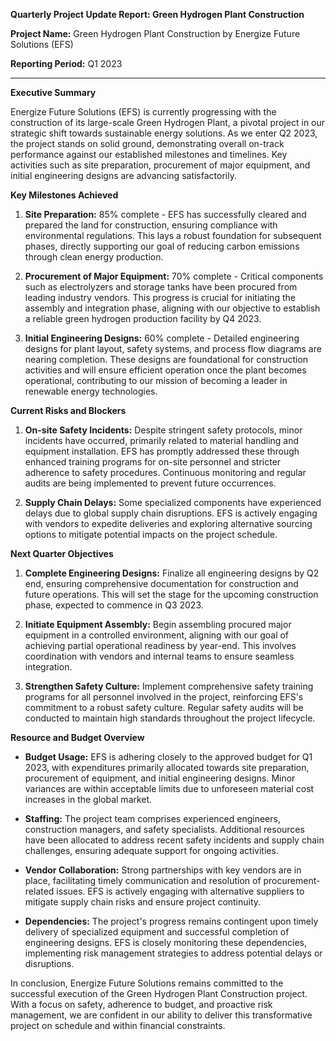 **Quarterly Project Update Report: Green Hydrogen Plant Construction**

**Project Name:** Green Hydrogen Plant Construction by Energize Future Solutions (EFS)

**Reporting Period:** Q1 2023

---

**Executive Summary**

Energize Future Solutions (EFS) is currently progressing with the construction of its large-scale Green Hydrogen Plant, a pivotal project in our strategic shift towards sustainable energy solutions. As we enter Q2 2023, the project stands on solid ground, demonstrating overall on-track performance against our established milestones and timelines. Key activities such as site preparation, procurement of major equipment, and initial engineering designs are advancing satisfactorily.

**Key Milestones Achieved**

1. **Site Preparation:** 85% complete - EFS has successfully cleared and prepared the land for construction, ensuring compliance with environmental regulations. This lays a robust foundation for subsequent phases, directly supporting our goal of reducing carbon emissions through clean energy production.

2. **Procurement of Major Equipment:** 70% complete - Critical components such as electrolyzers and storage tanks have been procured from leading industry vendors. This progress is crucial for initiating the assembly and integration phase, aligning with our objective to establish a reliable green hydrogen production facility by Q4 2023.

3. **Initial Engineering Designs:** 60% complete - Detailed engineering designs for plant layout, safety systems, and process flow diagrams are nearing completion. These designs are foundational for construction activities and will ensure efficient operation once the plant becomes operational, contributing to our mission of becoming a leader in renewable energy technologies.

**Current Risks and Blockers**

1. **On-site Safety Incidents:** Despite stringent safety protocols, minor incidents have occurred, primarily related to material handling and equipment installation. EFS has promptly addressed these through enhanced training programs for on-site personnel and stricter adherence to safety procedures. Continuous monitoring and regular audits are being implemented to prevent future occurrences.

2. **Supply Chain Delays:** Some specialized components have experienced delays due to global supply chain disruptions. EFS is actively engaging with vendors to expedite deliveries and exploring alternative sourcing options to mitigate potential impacts on the project schedule.

**Next Quarter Objectives**

1. **Complete Engineering Designs:** Finalize all engineering designs by Q2 end, ensuring comprehensive documentation for construction and future operations. This will set the stage for the upcoming construction phase, expected to commence in Q3 2023.

2. **Initiate Equipment Assembly:** Begin assembling procured major equipment in a controlled environment, aligning with our goal of achieving partial operational readiness by year-end. This involves coordination with vendors and internal teams to ensure seamless integration.

3. **Strengthen Safety Culture:** Implement comprehensive safety training programs for all personnel involved in the project, reinforcing EFS's commitment to a robust safety culture. Regular safety audits will be conducted to maintain high standards throughout the project lifecycle.

**Resource and Budget Overview**

- **Budget Usage:** EFS is adhering closely to the approved budget for Q1 2023, with expenditures primarily allocated towards site preparation, procurement of equipment, and initial engineering designs. Minor variances are within acceptable limits due to unforeseen material cost increases in the global market.

- **Staffing:** The project team comprises experienced engineers, construction managers, and safety specialists. Additional resources have been allocated to address recent safety incidents and supply chain challenges, ensuring adequate support for ongoing activities.

- **Vendor Collaboration:** Strong partnerships with key vendors are in place, facilitating timely communication and resolution of procurement-related issues. EFS is actively engaging with alternative suppliers to mitigate supply chain risks and ensure project continuity.

- **Dependencies:** The project's progress remains contingent upon timely delivery of specialized equipment and successful completion of engineering designs. EFS is closely monitoring these dependencies, implementing risk management strategies to address potential delays or disruptions.

In conclusion, Energize Future Solutions remains committed to the successful execution of the Green Hydrogen Plant Construction project. With a focus on safety, adherence to budget, and proactive risk management, we are confident in our ability to deliver this transformative project on schedule and within financial constraints.